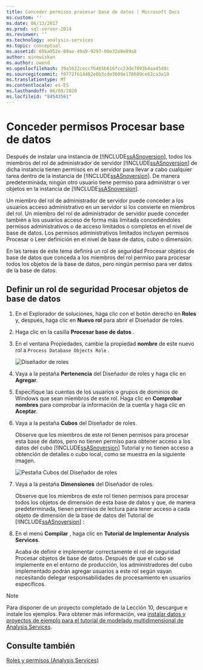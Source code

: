 ```yaml
---
title: Conceder permisos procesar base de datos | Microsoft Docs
ms.custom: ''
ms.date: 06/13/2017
ms.prod: sql-server-2014
ms.reviewer: ''
ms.technology: analysis-services
ms.topic: conceptual
ms.assetid: 69ba952e-09ae-49a9-9297-00e32e8e89a8
author: minewiskan
ms.author: owend
ms.openlocfilehash: 39a1622ceccf6465b616fcc23de7093b4aa45d8c
ms.sourcegitcommit: f0772f614482e0b3cde3609e178689ce62ca3a19
ms.translationtype: MT
ms.contentlocale: es-ES
ms.lasthandoff: 06/09/2020
ms.locfileid: "84543561"
---
```

# <a name="granting-process-database-permissions"></a>Conceder permisos Procesar base de datos
  Después de instalar una instancia de [!INCLUDE[ssASnoversion](../includes/ssasnoversion-md.md)], todos los miembros del rol de administrador de servidor [!INCLUDE[ssASnoversion](../includes/ssasnoversion-md.md)] de dicha instancia tienen permisos en el servidor para llevar a cabo cualquier tarea dentro de la instancia de [!INCLUDE[ssASnoversion](../includes/ssasnoversion-md.md)]. De manera predeterminada, ningún otro usuario tiene permiso para administrar o ver objetos en la instancia de [!INCLUDE[ssASnoversion](../includes/ssasnoversion-md.md)].

 Un miembro del rol de administrador de servidor puede conceder a los usuarios acceso administrativo en un servidor si los convierte en miembros del rol. Un miembro del rol de administrador de servidor puede conceder también a los usuarios acceso de forma más limitada concediéndoles permisos administrativos o de acceso limitados o completos en el nivel de base de datos. Los permisos administrativos limitados incluyen permisos Procesar o Leer definición en el nivel de base de datos, cubo o dimensión.

 En las tareas de este tema definirá un rol de seguridad Procesar objetos de base de datos que conceda a los miembros del rol permiso para procesar todos los objetos de la base de datos, pero ningún permiso para ver datos de la base de datos.

## <a name="defining-a-process-database-objects-security-role"></a>Definir un rol de seguridad Procesar objetos de base de datos

1.  En el Explorador de soluciones, haga clic con el botón derecho en **Roles** y, después, haga clic en **Nuevo rol** para abrir el Diseñador de roles.

2.  Haga clic en la casilla **Procesar base de datos** .

3.  En el ventana Propiedades, cambie la propiedad **nombre** de este nuevo rol a `Process Database Objects Role` .

     ![Diseñador de roles](../../2014/tutorials/media/l10-security-1.png "Diseñador de roles")

4.  Vaya a la pestaña **Pertenencia** del Diseñador de roles y haga clic en **Agregar**.

5.  Especifique las cuentas de los usuarios o grupos de dominios de Windows que sean miembros de este rol. Haga clic en **Comprobar nombres** para comprobar la información de la cuenta y haga clic en **Aceptar**.

6.  Vaya a la pestaña **Cubos** del Diseñador de roles.

     Observe que los miembros de este rol tienen permisos para procesar esta base de datos, pero no tienen permiso para obtener acceso a los datos del cubo [!INCLUDE[ssASnoversion](../includes/ssasnoversion-md.md)] Tutorial y no tienen acceso a obtención de detalles o cubo local, como se muestra en la siguiente imagen.

     ![Pestaña Cubos del Diseñador de roles](../../2014/tutorials/media/l10-security-2.png "Pestaña Cubos del Diseñador de roles")

7.  Vaya a la pestaña **Dimensiones** del Diseñador de roles.

     Observe que los miembros de este rol tienen permisos para procesar todos los objetos de dimensión de esta base de datos y que, de manera predeterminada, tienen permisos de lectura para tener acceso a cada objeto de dimensión de la base de datos del Tutorial de [!INCLUDE[ssASnoversion](../includes/ssasnoversion-md.md)] :

8.  En el menú **Compilar** , haga clic en **Tutorial de Implementar Analysis Services**.

     Acaba de definir e implementar correctamente el rol de seguridad Procesar objetos de base de datos. Después de que el cubo se implemente en el entorno de producción, los administradores del cubo implementado podrán agregar usuarios a este rol según vayan necesitando delegar responsabilidades de procesamiento en usuarios específicos.

> [!NOTE]
>  Para disponer de un proyecto completado de la Lección 10, descargue e instale los ejemplos. Para obtener más información, vea [instalar datos y proyectos de ejemplo para el tutorial de modelado multidimensional de Analysis Services](install-sample-data-and-projects.md).

## <a name="see-also"></a>Consulte también
 [Roles y permisos &#40;Analysis Services&#41;](multidimensional-models/roles-and-permissions-analysis-services.md)


